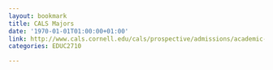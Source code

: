 ```yaml
---
layout: bookmark
title: CALS Majors
date: '1970-01-01T01:00:00+01:00'
link: http://www.cals.cornell.edu/cals/prospective/admissions/academic-programs/index.cfm
categories: EDUC2710

---
```


